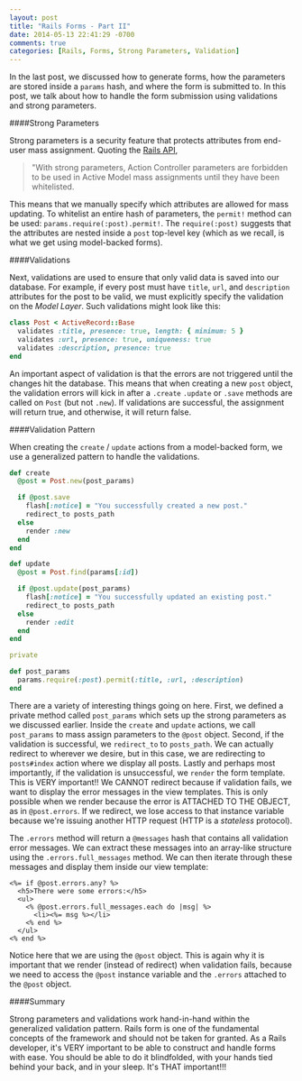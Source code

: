 ```yaml
---
layout: post
title: "Rails Forms - Part II"
date: 2014-05-13 22:41:29 -0700
comments: true
categories: [Rails, Forms, Strong Parameters, Validation]
---
```


In the last post, we discussed how to generate forms, how the parameters are stored inside a `params` hash, and where the form is submitted to. In this post, we talk about how to handle the form submission using validations and strong parameters. 

####Strong Parameters

Strong parameters is a security feature that protects attributes from end-user mass assignment. Quoting the [Rails API](http://api.rubyonrails.org/classes/ActionController/StrongParameters.html), 

> "With strong parameters, Action Controller parameters are forbidden to be used in Active Model mass assignments until they have been whitelisted.

This means that we manually specify which attributes are allowed for mass updating. To whitelist an entire hash of parameters, the `permit!` method can be used: `params.require(:post).permit!`. The `require(:post)` suggests that the attributes are nested inside a `post` top-level key (which as we recall, is what we get using model-backed forms). 

####Validations

Next, validations are used to ensure that only valid data is saved into our database. For example, if every post must have `title`, `url`, and `description` attributes for the post to be valid, we must explicitly specify the validation on the *Model Layer*. Such validations might look like this:

```ruby Ex 1: Post Model Validation
class Post < ActiveRecord::Base
  validates :title, presence: true, length: { minimum: 5 }
  validates :url, presence: true, uniqueness: true
  validates :description, presence: true
end
```

An important aspect of validation is that the errors are not triggered until the changes hit the database. This means that when creating a new `post` object, the validation errors will kick in after a `.create` `.update` or `.save` methods are called on `Post` (but not `.new`). If validations are successful, the assignment will return true, and otherwise, it will return false. 

####Validation Pattern

When creating the `create` / `update` actions from a model-backed form, we use a generalized pattern to handle the validations. 

```ruby Ex 2: Validation Pattern (app/controllers/posts_controller.rb)
def create
  @post = Post.new(post_params)

  if @post.save
    flash[:notice] = "You successfully created a new post."
    redirect_to posts_path
  else
    render :new
  end
end

def update
  @post = Post.find(params[:id])

  if @post.update(post_params)
    flash[:notice] = "You successfully updated an existing post."
    redirect_to posts_path
  else
    render :edit
  end
end

private

def post_params
  params.require(:post).permit(:title, :url, :description)
end
```

There are a variety of interesting things going on here. First, we defined a private method called `post_params` which sets up the strong parameters as we discussed earlier. Inside the `create` and `update` actions, we call `post_params` to mass assign parameters to the `@post` object. Second, if the validation is successful, we `redirect_to` to `posts_path`. We can actually redirect to wherever we desire, but in this case, we are redirecting to `posts#index` action where we display all posts. Lastly and perhaps most importantly, if the validation is unsuccessful, we `render` the form template. This is VERY important!! We CANNOT redirect because if validation fails, we want to display the error messages in the view templates. This is only possible when we render because the error is ATTACHED TO THE OBJECT, as in `@post.errors`. If we redirect, we lose access to that instance variable because we're issuing another HTTP request (HTTP is a *stateless* protocol).

The `.errors` method will return a `@messages` hash that contains all validation error messages. We can extract these messages into an array-like structure using the `.errors.full_messages` method. We can then iterate through these messages and display them inside our view template:

```erb Ex 3: Displaying Validation Errors
<%= if @post.errors.any? %>
  <h5>There were some errors:</h5>
  <ul>
    <% @post.errors.full_messages.each do |msg| %>
      <li><%= msg %></li>
    <% end %>
  </ul>
<% end %>
```   

Notice here that we are using the `@post` object. This is again why it is important that we render (instead of redirect) when validation fails, because we need to access the `@post` instance variable and the `.errors` attached to the `@post` object. 

####Summary

Strong parameters and validations work hand-in-hand within the generalized validation pattern. Rails form is one of the fundamental concepts of the framework and should not be taken for granted. As a Rails developer, it's VERY important to be able to construct and handle forms with ease. You should be able to do it blindfolded, with your hands tied behind your back, and in your sleep. It's THAT important!!!



















